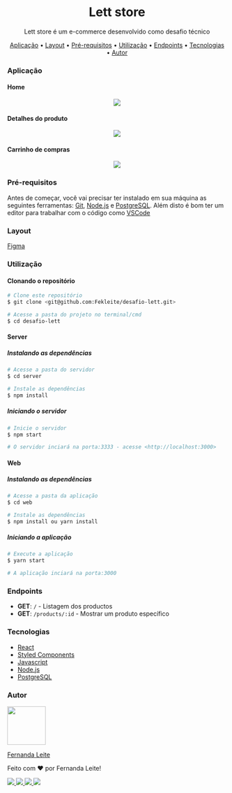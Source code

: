 <h1 align="center">Lett store</h1>

<p align="center">Lett store é um e-commerce desenvolvido como desafio técnico</p>

<p align="center">
 <a href="#aplicação">Aplicação</a> • 
 <a href="#layout">Layout</a> • 
 <a href="#pré-requisitos">Pré-requisitos</a> • 
 <a href="#utilização">Utilização</a> •
 <a href="#endpoints">Endpoints</a> •
 <a href="#tecnologias">Tecnologias</a> •  
 <a href="#autor">Autor</a>
</p>

### Aplicação

#### Home
<p align="center">
  <img src="https://user-images.githubusercontent.com/48728541/88441140-8376e200-cde6-11ea-90a4-12458239c3af.png" />
</p>

#### Detalhes do produto
<p align="center">
  <img src="https://user-images.githubusercontent.com/48728541/88441599-ed43bb80-cde7-11ea-8df0-3add8db9c3ae.png" />
</p>

#### Carrinho de compras
<p align="center">
  <img src="https://user-images.githubusercontent.com/48728541/88441616-fa60aa80-cde7-11ea-8ff0-2d915310bd11.png" />
</p>

### Pré-requisitos

Antes de começar, você vai precisar ter instalado em sua máquina as seguintes ferramentas:
[Git](https://git-scm.com), [Node.js](https://nodejs.org/en/) e [PostgreSQL](https://www.postgresql.org/). 
Além disto é bom ter um editor para trabalhar com o código como [VSCode](https://code.visualstudio.com/)

###  Layout

[Figma](https://www.figma.com/file/B0UuzPbDI5T1XpYnCdPHXV/Lettstore?node-id=0%3A1)

### Utilização

#### Clonando o repositório

```bash
# Clone este repositório
$ git clone <git@github.com:Fekleite/desafio-lett.git>

# Acesse a pasta do projeto no terminal/cmd
$ cd desafio-lett

```
#### Server

##### Instalando as dependências

```bash
# Acesse a pasta do servidor
$ cd server

# Instale as dependências
$ npm install
```

##### Iniciando o servidor

```bash
# Inicie o servidor
$ npm start

# O servidor inciará na porta:3333 - acesse <http://localhost:3000>
```

#### Web

##### Instalando as dependências

```bash
# Acesse a pasta da aplicação
$ cd web

# Instale as dependências
$ npm install ou yarn install
```

##### Iniciando a aplicação

```bash
# Execute a aplicação
$ yarn start

# A aplicação inciará na porta:3000
```

### Endpoints

- **GET**: `/` - Listagem dos productos
- **GET**: `/products/:id` - Mostrar um produto específico


### Tecnologias

- [React](https://pt-br.reactjs.org/)
- [Styled Components](https://styled-components.com/)
- [Javascript](https://developer.mozilla.org/pt-BR/docs/Web/JavaScript)
- [Node.js](https://nodejs.org/en/)
- [PostgreSQL](https://www.postgresql.org/)


### Autor


  <img width="88" src="https://avatars1.githubusercontent.com/u/48728541?s=460&u=50a45fccecd761aebf1375e9e6236503e6782a13&v=4" />


[Fernanda Leite](https://github.com/Fekleite)

Feito com ❤️ por Fernanda Leite!

  <a href="https://github.com/Fekleite" alt="GitHub">
    <img src="https://img.shields.io/badge/-GitHub-000?style=flat-square&logo=Github&logoColor=white" />
  </a>
  <a href="https://www.linkedin.com/in/fcleite19/" alt="LinkedIn">
    <img src="https://img.shields.io/badge/-LinkedIn-blue?style=flat-square&logo=Linkedin&logoColor=white" />
  </a>
  <a href="mailto:dev.fernandaleite@gmail.com" alt="Gmail">
    <img src="https://img.shields.io/badge/-Gmail-D54B3D?style=flat-square&logo=Gmail&logoColor=white" />
  </a>
  <a href="https://twitter.com/Fekleite19" alt="Twitter">
    <img src="https://img.shields.io/badge/-Twitter-1da0f2?style=flat-square&logo=Twitter&logoColor=white" />
  </a>
